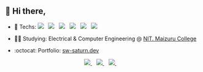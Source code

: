 ## :wave: Hi there,


- :hammer: Techs: 
<img src="https://img.shields.io/badge/Golang-%2300ADD8.svg?style=flat-square&logo=Go&logoColor=white" />&nbsp;&nbsp;
<img src="https://img.shields.io/badge/Flutter-%2302569B.svg?style=flat-square&logo=Flutter&logoColor=white" />&nbsp;&nbsp;
<img src="https://img.shields.io/badge/Python-%233776AB.svg?style=flat-square&logo=Python&logoColor=white" />&nbsp;&nbsp;
<img src="https://img.shields.io/badge/Vue.js-%234FC08D.svg?style=flat-square&logo=Vue.js&logoColor=white" />&nbsp;&nbsp;
<img src="https://img.shields.io/badge/Docker-%232496AB.svg?style=flat-square&logo=Docker&logoColor=white" />&nbsp;&nbsp;
<img src="https://img.shields.io/badge/Microsoft%20Azure-%230089D6.svg?style=flat-square&logo=Microsoft%20Azure&logoColor=white" />&nbsp;&nbsp;

- :student: Studying: Electrical & Computer Engineering @ [NIT. Maizuru College](https://www.maizuru-ct.ac.jp)

- :octocat: Portfolio: [sw-saturn.dev](https://sw-saturn.dev)


<p align='center'>
  
  <a href="https://www.facebook.com/SwSaturn/">
    <img src="https://img.shields.io/badge/facebook-follow%20me-%231877F2.svg?&style=for-the-badge&logo=facebook"/>
  </a>&nbsp;&nbsp;
  
  <a href="https://www.instagram.com/12sw_saturn/">
    <img src="https://img.shields.io/badge/instagram-follow%20me-%23E4405F.svg?&style=for-the-badge&logo=instagram" /> 
  </a>&nbsp;&nbsp;
  
  <a href="https://twitter.com/Sw_Saturn">
  <img src="https://img.shields.io/badge/twitter-follow%20me-%231DA1F2.svg?&style=for-the-badge&logo=twitter" /> 
  </a>&nbsp;&nbsp;
  
</p>

